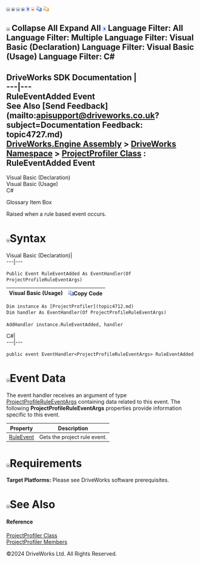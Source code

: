 ![](dotnetimages/collapse.gif) ![](dotnetimages/expand.gif) ![](dotnetimages/collapse.gif) ![](dotnetimages/expand.gif) ![](dotnetimages/drpdown.gif) ![](dotnetimages/drpdown_orange.gif) ![](dotnetimages/copycode.gif) ![](dotnetimages/copycodeHighlight.gif)

![](dotnetimages/collapse.gif) Collapse All Expand All ![](dotnetimages/drpdown.gif) Language Filter: All  Language Filter: Multiple  Language Filter: Visual Basic (Declaration) Language Filter: Visual Basic (Usage) Language Filter: C#  
---  
DriveWorks SDK Documentation  |   
---|---  
RuleEventAdded Event   
See Also [Send Feedback](mailto:apisupport@driveworks.co.uk?subject=Documentation Feedback: topic4727.md)  
[DriveWorks.Engine Assembly](topic2156.md) > [DriveWorks Namespace](topic2159.md) > [ProjectProfiler Class](topic4712.md) : RuleEventAdded Event  
---  
  
Visual Basic (Declaration)    
Visual Basic (Usage)    
C# 

Glossary Item Box

Raised when a rule based event occurs. 

# ![](dotnetimages/collapse.gif)Syntax

Visual Basic (Declaration)|   
---|---  
      
    
    Public Event RuleEventAdded As EventHandler(Of ProjectProfileRuleEventArgs)  
  
Visual Basic (Usage)| ![](dotnetimages/copycode.gif)Copy Code  
---|---  
      
    
    Dim instance As [ProjectProfiler](topic4712.md)
    Dim handler As EventHandler(Of ProjectProfileRuleEventArgs)
     
    AddHandler instance.RuleEventAdded, handler  
  
C#|   
---|---  
      
    
    public event EventHandler<ProjectProfileRuleEventArgs> RuleEventAdded  
  
# ![](dotnetimages/collapse.gif)Event Data

The event handler receives an argument of type [ProjectProfileRuleEventArgs](topic4728.md) containing data related to this event. The following **ProjectProfileRuleEventArgs** properties provide information specific to this event.

Property| Description  
---|---  
[RuleEvent](topic4737.md)| Gets the project rule event.   
  
# ![](dotnetimages/collapse.gif)Requirements

**Target Platforms:** Please see DriveWorks software prerequisites.

# ![](dotnetimages/collapse.gif)See Also

#### Reference

[ProjectProfiler Class](topic4712.md)   
[ProjectProfiler Members](topic4713.md)

©2024 DriveWorks Ltd. All Rights Reserved.
